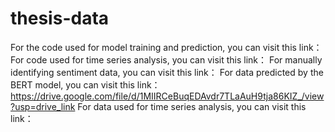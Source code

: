 # thesis-data
For the code used for model training and prediction, you can visit this link：
For code used for time series analysis, you can visit this link：
For manually identifying sentiment data, you can visit this link：
For data predicted by the BERT model, you can visit this link：https://drive.google.com/file/d/1MIIRCeBuqEDAvdr7TLaAuH9tja86KIZ_/view?usp=drive_link
For data used for time series analysis, you can visit this link：
